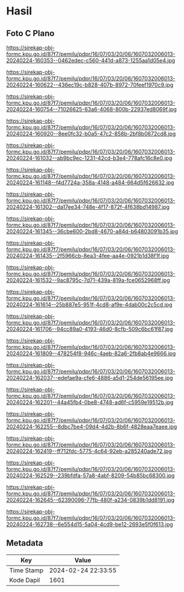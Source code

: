 # Hasil

## Foto C Plano

https://sirekap-obj-formc.kpu.go.id/87f7/pemilu/pdpr/16/07/03/20/06/1607032006013-20240224-160353--0462edec-c560-441d-a873-1255aa1d05e4.jpg

https://sirekap-obj-formc.kpu.go.id/87f7/pemilu/pdpr/16/07/03/20/06/1607032006013-20240224-160622--436ec19c-b828-407b-8972-70feef1970c9.jpg

https://sirekap-obj-formc.kpu.go.id/87f7/pemilu/pdpr/16/07/03/20/06/1607032006013-20240224-160754--71026625-63a6-4068-800b-22937ed8069f.jpg

https://sirekap-obj-formc.kpu.go.id/87f7/pemilu/pdpr/16/07/03/20/06/1607032006013-20240224-160920--8ee0fc32-b0a5-47c2-858b-2bf8b0672cd8.jpg

https://sirekap-obj-formc.kpu.go.id/87f7/pemilu/pdpr/16/07/03/20/06/1607032006013-20240224-161032--ab9bc9ec-1231-42cd-b3e4-778afc16c8e0.jpg

https://sirekap-obj-formc.kpu.go.id/87f7/pemilu/pdpr/16/07/03/20/06/1607032006013-20240224-161148--f4d7724a-358a-4148-a484-664d5f626632.jpg

https://sirekap-obj-formc.kpu.go.id/87f7/pemilu/pdpr/16/07/03/20/06/1607032006013-20240224-161302--da17ee34-748e-4f17-872f-4f638bd14987.jpg

https://sirekap-obj-formc.kpu.go.id/87f7/pemilu/pdpr/16/07/03/20/06/1607032006013-20240224-161345--36cbe600-2bd8-4670-a84d-b64803091b35.jpg

https://sirekap-obj-formc.kpu.go.id/87f7/pemilu/pdpr/16/07/03/20/06/1607032006013-20240224-161435--2f5966cb-8ea3-4fee-aa4e-0921b1d38f1f.jpg

https://sirekap-obj-formc.kpu.go.id/87f7/pemilu/pdpr/16/07/03/20/06/1607032006013-20240224-161532--9ac8795c-7d71-439a-819a-fce0652968ff.jpg

https://sirekap-obj-formc.kpu.go.id/87f7/pemilu/pdpr/16/07/03/20/06/1607032006013-20240224-161614--25b887e5-951f-4cd8-af9e-4dab00c2c5cd.jpg

https://sirekap-obj-formc.kpu.go.id/87f7/pemilu/pdpr/16/07/03/20/06/1607032006013-20240224-161706--94cc89a0-4193-46d0-8cfb-509c6bc61f87.jpg

https://sirekap-obj-formc.kpu.go.id/87f7/pemilu/pdpr/16/07/03/20/06/1607032006013-20240224-161809--478254f8-946c-4aeb-82a6-2fb8ab4e9666.jpg

https://sirekap-obj-formc.kpu.go.id/87f7/pemilu/pdpr/16/07/03/20/06/1607032006013-20240224-162037--edefae9a-cfe6-4886-a5d1-254de56195ee.jpg

https://sirekap-obj-formc.kpu.go.id/87f7/pemilu/pdpr/16/07/03/20/06/1607032006013-20240224-162201--44a45fb4-0be8-4748-ad6f-c5959e19512b.jpg

https://sirekap-obj-formc.kpu.go.id/87f7/pemilu/pdpr/16/07/03/20/06/1607032006013-20240224-162255--8dbc7be4-09d4-4d2b-8b6f-4828eaa7eaee.jpg

https://sirekap-obj-formc.kpu.go.id/87f7/pemilu/pdpr/16/07/03/20/06/1607032006013-20240224-162419--ff712fdc-5775-4c64-92eb-a285240ade72.jpg

https://sirekap-obj-formc.kpu.go.id/87f7/pemilu/pdpr/16/07/03/20/06/1607032006013-20240224-162529--239bfdfa-57a8-4abf-8209-54b85bc68300.jpg

https://sirekap-obj-formc.kpu.go.id/87f7/pemilu/pdpr/16/07/03/20/06/1607032006013-20240224-162645--62390096-77fb-480f-a234-0839b1dd8191.jpg

https://sirekap-obj-formc.kpu.go.id/87f7/pemilu/pdpr/16/07/03/20/06/1607032006013-20240224-162738--6e554d15-5a04-4cd9-be12-2693e5f0f613.jpg


## Metadata

| Key        | Value               |
| ---------- | ------------------- |
| Time Stamp | 2024-02-24 22:33:55 |
| Kode Dapil | 1601                |



